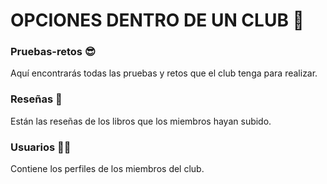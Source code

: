 # OPCIONES DENTRO DE UN CLUB 🗿

### Pruebas-retos 😎

Aquí encontrarás todas las pruebas y retos que el club tenga para realizar.

### Reseñas 🫡

Están las reseñas de los libros que los miembros hayan subido.

### Usuarios 🧍🏻

Contiene los perfiles de los miembros del club.